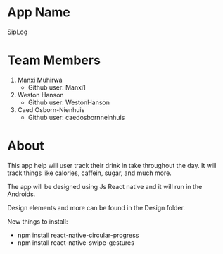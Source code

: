 # App Name

SipLog

# Team Members

1. Manxi Muhirwa
   - Github user: Manxi1
2. Weston Hanson
   - Github user: WestonHanson
3. Caed Osborn-Nienhuis
   - Github user: caedosbornneinhuis

# About

This app help will user track their drink in take throughout the day. It will track things like calories, caffein, sugar, and much more.

The app will be designed using Js React native and it will run in the Androids.

Design elements and more can be found in the Design folder.

New things to install:

- npm install react-native-circular-progress
- npm install react-native-swipe-gestures
